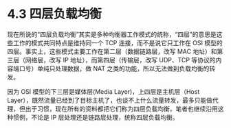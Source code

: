 # 4.3 四层负载均衡

现在所说的“四层负载均衡”其实是多种均衡器工作模式的统称，“四层”的意思是这些工作的模式共同特点是维持同一个 TCP 连接，而不是说它只工作在 OSI 模型的四层。事实上，这些模式主要工作在第二层（数据链路层，改写 MAC 地址）和第三层（网络层，改写 IP 地址），而第四层（传输层，改写 UDP、TCP 等协议的内容端口号）单纯只处理数据，做 NAT 之类的功能，所以无法做到负载均衡的转发。

因为 OSI 模型的下三层是媒体层(Media Layer)，上四层是主机层（Host Layer），既然流量已经到了目标主机了，也谈不上什么流量转发，最多只能做代理，但出于习惯，现在所有的资料都把它们称为四层负载均衡，笔者也继续沿用这种惯例，不论是 IP 层处理还是链路层处理，统称四层负载均衡。
